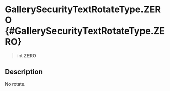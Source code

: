 GallerySecurityTextRotateType.ZERO {#GallerySecurityTextRotateType.ZERO}
==================================

> int **ZERO**

Description
-----------

No rotate.
